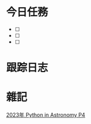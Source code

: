 # 今日任務

- [ ] 
- [ ] 
- [ ] 

# 跟踪日志



# 雜記
[2023年 Python in Astronomy P4](https://www.bilibili.com/video/BV1ds4y1y7ue/?p=4&spm_id_from=pageDriver&vd_source=72e23b3cedbf2aeeaae025b44e6ef29b)
